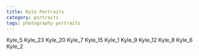 ```yaml
---
title: Kyle Portraits
category: portraits
tags: photography portraits
---
```

Kyle_5 Kyle_23 Kyle_20 Kyle_7 Kyle_15 Kyle_1 Kyle_9 Kyle_12 Kyle_8 Kyle_6 Kyle_2
